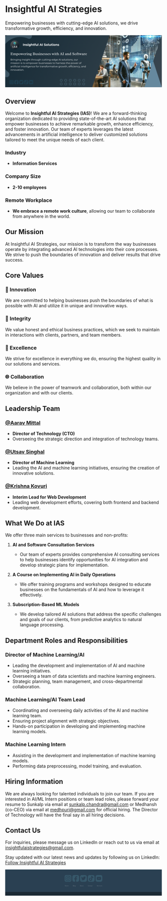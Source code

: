 # Insightful AI Strategies

Empowering businesses with cutting-edge AI solutions, we drive transformative growth, efficiency, and innovation.

![Insightful AI Strategies Banner](https://github.com/insightfulaistrategiesofficial/.github/blob/main/profile/images/ias_banner.webp)

## Overview

Welcome to **Insightful AI Strategies (IAS)**! We are a forward-thinking organization dedicated to providing state-of-the-art AI solutions that empower businesses to achieve remarkable growth, enhance efficiency, and foster innovation. Our team of experts leverages the latest advancements in artificial intelligence to deliver customized solutions tailored to meet the unique needs of each client.

### Industry
- **Information Services**

### Company Size
- **2-10 employees**

### Remote Workplace
- **We embrace a remote work culture**, allowing our team to collaborate from anywhere in the world.

## Our Mission

At Insightful AI Strategies, our mission is to transform the way businesses operate by integrating advanced AI technologies into their core processes. We strive to push the boundaries of innovation and deliver results that drive success.

## Core Values

### 🧠 Innovation
We are committed to helping businesses push the boundaries of what is possible with AI and utilize it in unique and innovative ways.

### 🤝 Integrity
We value honest and ethical business practices, which we seek to maintain in interactions with clients, partners, and team members.

### 🌟 Excellence
We strive for excellence in everything we do, ensuring the highest quality in our solutions and services.

### 🌐 Collaboration
We believe in the power of teamwork and collaboration, both within our organization and with our clients.

## Leadership Team

### [@Aarav Mittal](https://www.linkedin.com/in/aaravmittal/)
- **Director of Technology (CTO)**
- Overseeing the strategic direction and integration of technology teams.

### [@Utsav Singhal](https://www.linkedin.com/in/utsavsinghal2604/)
- **Director of Machine Learning**
- Leading the AI and machine learning initiatives, ensuring the creation of innovative solutions.

### [@Krishna Kovuri](https://www.linkedin.com/in/krishna-kovuri-3a8a972a7/)
- **Interim Lead for Web Development**
- Leading web development efforts, covering both frontend and backend development.

## What We Do at IAS

We offer three main services to businesses and non-profits:

1. **AI and Software Consultation Services**
   - Our team of experts provides comprehensive AI consulting services to help businesses identify opportunities for AI integration and develop strategic plans for implementation.

2. **A Course on Implementing AI in Daily Operations**
   - We offer training programs and workshops designed to educate businesses on the fundamentals of AI and how to leverage it effectively.

3. **Subscription-Based ML Models**
   - We develop tailored AI solutions that address the specific challenges and goals of our clients, from predictive analytics to natural language processing.

## Department Roles and Responsibilities

### Director of Machine Learning/AI
- Leading the development and implementation of AI and machine learning initiatives.
- Overseeing a team of data scientists and machine learning engineers.
- Strategic planning, team management, and cross-departmental collaboration.

### Machine Learning/AI Team Lead
- Coordinating and overseeing daily activities of the AI and machine learning team.
- Ensuring project alignment with strategic objectives.
- Hands-on participation in developing and implementing machine learning models.

### Machine Learning Intern
- Assisting in the development and implementation of machine learning models.
- Performing data preprocessing, model training, and evaluation.

## Hiring Information

We are always looking for talented individuals to join our team. If you are interested in AI/ML Intern positions or team lead roles, please forward your resume to Sunkalp via email at [sunkalp.chandra@gmail.com](mailto:sunkalp.chandra@gmail.com) or Medhansh (co-CEO) via email at [medhpuri@gmail.com](mailto:medhpuri@gmail.com) for official hiring. The Director of Technology will have the final say in all hiring decisions.

## Contact Us

For inquiries, please message us on LinkedIn or reach out to us via email at [insightfulaistrategies@gmail.com](mailto:insightfulaistrategies@gmail.com).

Stay updated with our latest news and updates by following us on LinkedIn:
[Follow Insightful AI Strategies](https://www.linkedin.com/company/insightful-ai-strategies)

![Insightful AI Strategies Footer](https://github.com/insightfulaistrategiesofficial/.github/blob/main/profile/images/ias_footer.webp)

